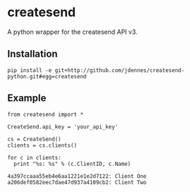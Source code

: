 # createsend

A python wrapper for the createsend API v3.

## Installation

    pip install -e git+http://github.com/jdennes/createsend-python.git#egg=createsend

## Example

    from createsend import *
    
    CreateSend.api_key = 'your_api_key'

    cs = CreateSend()
    clients = cs.clients()
    
    for c in clients:
      print "%s: %s" % (c.ClientID, c.Name)
    
    4a397ccaaa55eb4e6aa1221e1e2d7122: Client One
    a206def0582eec7dae47d937a4109cb2: Client Two
